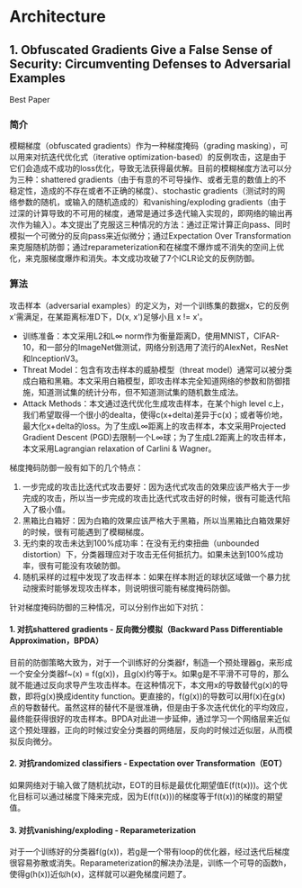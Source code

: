 # Architecture

## 1. Obfuscated Gradients Give a False Sense of Security: Circumventing Defenses to Adversarial Examples

Best Paper

### 简介

模糊梯度（obfuscated gradients）作为一种梯度掩码（grading masking），可以用来对抗迭代优化式（iterative optimization-based）的反例攻击，这是由于它们会造成不成功的loss优化，导致无法获得最优解。目前的模糊梯度方法可以分为三种：shattered gradients（由于有意的不可导操作、或者无意的数值上的不稳定性，造成的不存在或者不正确的梯度）、stochastic gradients（测试时的网络参数的随机，或输入的随机造成的）和vanishing/exploding gradients（由于过深的计算导致的不可用的梯度，通常是通过多迭代输入实现的，即网络的输出再次作为输入）。本文提出了克服这三种情况的方法：通过正常计算正向pass、同时模拟一个可微分的反向pass来近似微分；通过Expectation Over Transformation来克服随机防御；通过reparameterization和在梯度不爆炸或不消失的空间上优化，来克服梯度爆炸和消失。本文成功攻破了7个ICLR论文的反例防御。

### 算法

攻击样本（adversarial examples）的定义为，对一个训练集的数据x，它的反例x'需满足，在某距离标准D下，D\(x, x'\)足够小且 x != x'。

* 训练准备：本文采用L2和L∞ norm作为衡量距离D，使用MNIST，CIFAR-10，和一部分的ImageNet做测试，网络分别选用了流行的AlexNet，ResNet和InceptionV3。
* Threat Model：包含有攻击样本的威胁模型（threat model）通常可以被分类成白箱和黑箱。本文采用白箱模型，即攻击样本完全知道网络的参数和防御措施，知道测试集的统计分布，但不知道测试集的随机数生成法。
* Attack Methods：本文通过迭代优化生成攻击样本，在某个high level c上，我们希望取得一个很小的dealta，使得c\(x+delta\)差异于c\(x\)；或者等价地，最大化x+delta的loss。为了生成L∞距离上的攻击样本，本文采用Projected Gradient Descent \(PGD\)去限制一个L∞球；为了生成L2距离上的攻击样本，本文采用Lagrangian relaxation of Carlini & Wagner。

梯度掩码防御一般有如下的几个特点：

1. 一步完成的攻击比迭代式攻击要好：因为迭代式攻击的效果应该严格大于一步完成的攻击，所以当一步完成的攻击比迭代式攻击好的时候，很有可能迭代陷入了极小值。
2. 黑箱比白箱好：因为白箱的效果应该严格大于黑箱，所以当黑箱比白箱效果好的时候，很有可能遇到了模糊梯度。
3. 无约束的攻击未达到100%成功率：在没有无约束扭曲（unbounded distortion）下，分类器理应对于攻击无任何抵抗力。如果未达到100%成功率，很有可能没有攻破防御。
4. 随机采样的过程中发现了攻击样本：如果在样本附近的球状区域做一个暴力扰动搜索时能够发现攻击样本，则说明很可能有梯度掩码防御。

针对梯度掩码防御的三种情况，可以分别作出如下对抗：

#### 1. 对抗shattered gradients - 反向微分模拟（Backward Pass Differentiable Approximation，BPDA）

目前的防御策略大致为，对于一个训练好的分类器f，制造一个预处理器g，来形成一个安全分类器f~\(x\) = f\(g\(x\)\)，且g\(x\)约等于x。如果g是不平滑不可导的，那么就不能通过反向求导产生攻击样本。在这种情况下，本文用x的导数替代g\(x\)的导数，即将g\(x\)换成identity function。更直接的，f\(g\(x\)\)的导数可以用f\(x\)在g\(x\)点的导数替代。虽然这样的替代不是很准确，但是由于多次迭代优化的平均效应，最终能获得很好的攻击样本。BPDA对此进一步延伸，通过学习一个网络层来近似这个预处理器，正向的时候过安全分类器的网络层，反向的时候过近似层，从而模拟反向微分。

#### 2. 对抗randomized classifiers - Expectation over Transformation（EOT）

如果网络对于输入做了随机扰动t，EOT的目标是最优化期望值E\(f\(t\(x\)\)\)。这个优化目标可以通过梯度下降来完成，因为E\(f\(t\(x\)\)\)的梯度等于f\(t\(x\)\)的梯度的期望值。

#### 3. 对抗vanishing/exploding - Reparameterization

对于一个训练好的分类器f\(g\(x\)\)，若g是一个带有loop的优化器，经过迭代后梯度很容易弥散或消失。Reparameterization的解决办法是，训练一个可导的函数h，使得g\(h\(x\)\)近似h\(x\)，这样就可以避免梯度问题了。



